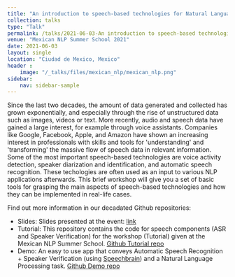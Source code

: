 ```yaml
---
title: "An introduction to speech-based technologies for Natural Language Processing applications"
collection: talks
type: "Talk"
permalink: /talks/2021-06-03-An introduction to speech-based technologies for Natural Language Processing applications
venue: "Mexican NLP Summer School 2021"
date: 2021-06-03
layout: single
location: "Ciudad de Mexico, Mexico"
header :
    image: "/_talks/files/mexican_nlp/mexican_nlp.png"
sidebar:
    nav: sidebar-sample
---
```


Since the last two decades, the amount of data generated and collected has grown exponentially, and especially through the rise of unstructured data such as images, videos or text. More recently, audio and speech data have gained a large interest, for example through voice assistants. Companies like Google, Facebook, Apple, and Amazon have shown an increasing interest in professionals with skills and tools for 'understanding' and 'transforming' the massive flow of speech data in relevant information. Some of the most important speech-based technologies are voice activity detection, speaker diarization and identification, and automatic speech recognition. These techologies are often used as an input to various NLP applications afterwards. This brief workshop will give you a set of basic tools for grasping the main aspects of speech-based technologies and how they can be implemented in real-life cases.

Find out more information in our decadated Github repositories: 

- Slides: Slides presented at the event: [link](https://docs.google.com/presentation/d/1bXqvxy0KQnI3AhsncHj_26p1WdE-UKErplUBJ5BBANI/edit?usp=sharing)
- Tutorial: This repository contains the code for speech components (ASR and Speaker Verification) for the workshop (Tutorial) given at the Mexican NLP Summer School. [Github Tutorial repo](https://github.com/maelfabien/NLP_Summer_School-2021_Speech_Tutorial)
- Demo: An easy to use app that conveys Automatic Speech Recognition + Speaker Verification (using [Speechbrain](https://speechbrain.github.io/)) and a Natural Language Processing task. [Github Demo repo](https://github.com/maelfabien/NLP_Summer_School-2021_Speech_Demo)